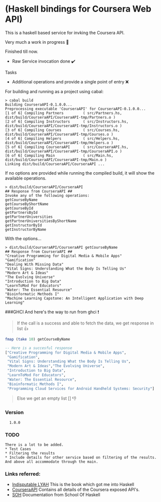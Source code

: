 # (Haskell bindings for Coursera Web API)

This is a haskell based service for invking the Coursera API.

Very much a work in progress :running:

Finished till now.
 * Raw Service invocation done :heavy_check_mark:

Tasks
 * Additional operations and provide a single point of entry  :x:

For building and running as a project using cabal:

```
> cabal build
Building CourseraAPI-0.1.0.0...
Preprocessing executable 'CourseraAPI' for CourseraAPI-0.1.0.0...
[1 of 6] Compiling Partners         ( src/Partners.hs, dist/build/CourseraAPI/CourseraAPI-tmp/Partners.o )
[2 of 6] Compiling Instructors      ( src/Instructors.hs, dist/build/CourseraAPI/CourseraAPI-tmp/Instructors.o )
[3 of 6] Compiling Courses          ( src/Courses.hs, dist/build/CourseraAPI/CourseraAPI-tmp/Courses.o )
[4 of 6] Compiling Helpers          ( src/Helpers.hs, dist/build/CourseraAPI/CourseraAPI-tmp/Helpers.o )
[5 of 6] Compiling CourseraAPI      ( src/CourseraAPI.hs, dist/build/CourseraAPI/CourseraAPI-tmp/CourseraAPI.o )
[6 of 6] Compiling Main             ( src/Main.hs, dist/build/CourseraAPI/CourseraAPI-tmp/Main.o )
Linking dist/build/CourseraAPI/CourseraAPI ...

```

If no options are provided while running the compiled build, it will
show the available operations.
```
> dist/build/CourseraAPI/CourseraAPI
## Response from CourseraAPI ##
Invoke any of the following operations:
getCourseByName
getCourseByShortName
getCourseById
getPartnersById
getPartnerUniversities
getPartnerUniversitiesByShortName
getInstructorById
getInstructorByName
```

With the options...
```
> dist/build/CourseraAPI/CourseraAPI getCourseByName
## Response from CourseraAPI ##
"Creative Programming for Digital Media & Mobile Apps"
"Gamification"
"Dealing With Missing Data"
"Vital Signs: Understanding What the Body Is Telling Us"
"Modern Art & Ideas"
"The Evolving Universe"
"Introduction to Big Data"
"LearnToMod For Educators"
"Water: The Essential Resource"
"Bioinformatic Methods I"
"Machine Learning Capstone: An Intelligent Application with Deep Learning"
```

###GHCI
    And here's the way to run from ghci :exclamation:

> If the call is a success and able to fetch the data, we get response in list :+1:

```haskell
fmap (take 10) getCourseByName

-- Here is a succesful response
["Creative Programming for Digital Media & Mobile Apps",
 "Gamification",
 "Vital Signs: Understanding What the Body Is Telling Us",
 "Modern Art & Ideas","The Evolving Universe",
 "Introduction to Big Data",
 "LearnToMod For Educators",
 "Water: The Essential Resource",
 "Bioinformatic Methods I",
 "Programming Cloud Services for Android Handheld Systems: Security"]
```

> Else we get an empty list [] :-1:

### Version
      1.0.0

### TODO
    There is a lot to be added.
    * Test Cases
    * Filtering the results
    * Include details for other service based on filtering of the results. And above all accommodate through the main.

### Links referred:
 * [Indisputable LYAH](http://learnyouahaskell.com) This is the book which got me into Haskell
 * [CourseraAPI](https://tech.coursera.org/app-platform/catalog/) Contains all details of the Coursera exposed API's.
 * [SOH](https://www.schoolofhaskell.com/school/starting-with-haskell/libraries-and-frameworks/text-manipulation/json) Documentation from School Of Haskell
